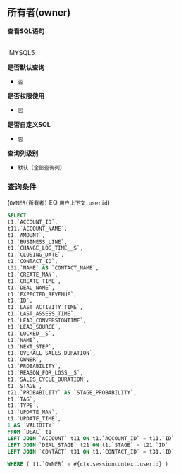 ## 所有者(owner) <!-- {docsify-ignore-all} -->



<p class="panel-title"><b>查看SQL语句</b></p>
<br>

<el-row>
&nbsp;<el-tag @click="MYSQL5 = true">MYSQL5</el-tag>
</el-row>

<br>
<p class="panel-title"><b>是否默认查询</b></p>

* `否`

<p class="panel-title"><b>是否权限使用</b></p>

* `否`

<p class="panel-title"><b>是否自定义SQL</b></p>

* `否`

<p class="panel-title"><b>查询列级别</b></p>

* `默认（全部查询列）`



### 查询条件

(`OWNER(所有者)` EQ `用户上下文.userid`)





<el-dialog v-model="MYSQL5" title="MYSQL5">

```sql
SELECT
t1.`ACCOUNT_ID`,
t11.`ACCOUNT_NAME`,
t1.`AMOUNT`,
t1.`BUSINESS_LINE`,
t1.`CHANGE_LOG_TIME__S`,
t1.`CLOSING_DATE`,
t1.`CONTACT_ID`,
t31.`NAME` AS `CONTACT_NAME`,
t1.`CREATE_MAN`,
t1.`CREATE_TIME`,
t1.`DEAL_NAME`,
t1.`EXPECTED_REVENUE`,
t1.`ID`,
t1.`LAST_ACTIVITY_TIME`,
t1.`LAST_ASSESS_TIME`,
t1.`LEAD_CONVERSIONTIME`,
t1.`LEAD_SOURCE`,
t1.`LOCKED__S`,
t1.`NAME`,
t1.`NEXT_STEP`,
t1.`OVERALL_SALES_DURATION`,
t1.`OWNER`,
t1.`PROBABILITY`,
t1.`REASON_FOR_LOSS__S`,
t1.`SALES_CYCLE_DURATION`,
t1.`STAGE`,
t21.`PROBABILITY` AS `STAGE_PROBABILITY`,
t1.`TAG`,
t1.`TYPE`,
t1.`UPDATE_MAN`,
t1.`UPDATE_TIME`,
1 AS `VALIDITY`
FROM `DEAL` t1 
LEFT JOIN `ACCOUNT` t11 ON t1.`ACCOUNT_ID` = t11.`ID` 
LEFT JOIN `DEAL_STAGE` t21 ON t1.`STAGE` = t21.`ID` 
LEFT JOIN `CONTACT` t31 ON t1.`CONTACT_ID` = t31.`ID` 

WHERE ( t1.`OWNER` = #{ctx.sessioncontext.userid} )
```

</el-dialog>

<script>
 const { createApp } = Vue
  createApp({
    data() {
      return {
                MYSQL5 : false
        
      }
    },
    methods: {
    }
  }).use(ElementPlus).mount('#app')
</script>